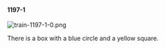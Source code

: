 #### 1197-1
![train-1197-1-0.png](https://github.com/lil-lab/nlvr/raw/master/nlvr/train/images/11/train-1197-1-0.png "train-1197-1-0.png")

There is a box with a blue circle and a yellow square.